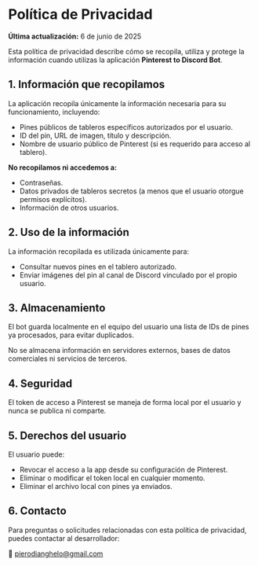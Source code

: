 # Política de Privacidad

**Última actualización:** 6 de junio de 2025

Esta política de privacidad describe cómo se recopila, utiliza y protege la información cuando utilizas la aplicación **Pinterest to Discord Bot**.

## 1. Información que recopilamos

La aplicación recopila únicamente la información necesaria para su funcionamiento, incluyendo:

- Pines públicos de tableros específicos autorizados por el usuario.
- ID del pin, URL de imagen, título y descripción.
- Nombre de usuario público de Pinterest (si es requerido para acceso al tablero).

**No recopilamos ni accedemos a:**

- Contraseñas.
- Datos privados de tableros secretos (a menos que el usuario otorgue permisos explícitos).
- Información de otros usuarios.

## 2. Uso de la información

La información recopilada es utilizada únicamente para:

- Consultar nuevos pines en el tablero autorizado.
- Enviar imágenes del pin al canal de Discord vinculado por el propio usuario.

## 3. Almacenamiento

El bot guarda localmente en el equipo del usuario una lista de IDs de pines ya procesados, para evitar duplicados.

No se almacena información en servidores externos, bases de datos comerciales ni servicios de terceros.

## 4. Seguridad

El token de acceso a Pinterest se maneja de forma local por el usuario y nunca se publica ni comparte.

## 5. Derechos del usuario

El usuario puede:

- Revocar el acceso a la app desde su configuración de Pinterest.
- Eliminar o modificar el token local en cualquier momento.
- Eliminar el archivo local con pines ya enviados.

## 6. Contacto

Para preguntas o solicitudes relacionadas con esta política de privacidad, puedes contactar al desarrollador:

📧 pierodianghelo@gmail.com 
